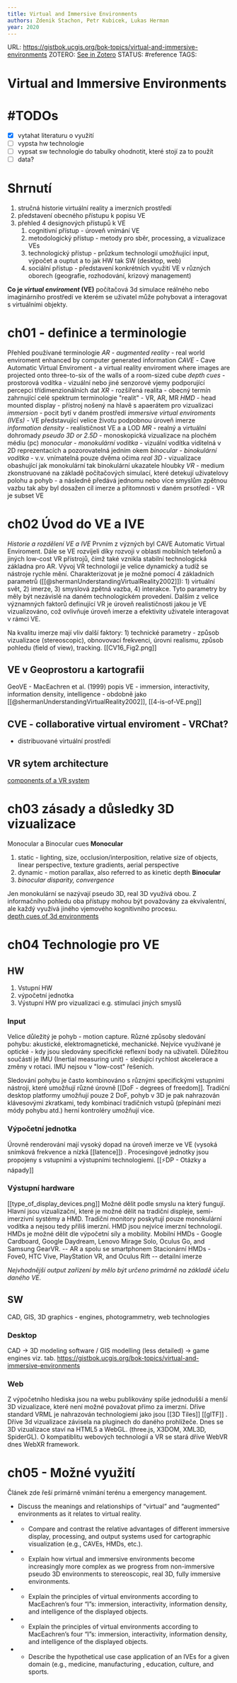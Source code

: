 ```yaml
---
title: Virtual and Immersive Environments
authors: Zdenik Stachon, Petr Kubicek, Lukas Herman
year: 2020
---
```

URL:  https://gistbok.ucgis.org/bok-topics/virtual-and-immersive-environments
ZOTERO: [See in Zotero](zotero://select/items/@stachonVirtualImmersiveEnvironments2020)
STATUS: #reference
TAGS:  
# Virtual and Immersive Environments

# **#TODO**s
- [x] vytahat literaturu o využití
- [ ] vypsta hw technologie
- [ ] vypsat sw technologie do tabulky ohodnotit, které stojí za to použít
- [ ] data?

# Shrnutí
1) stručná historie virtuální reality a imerzních prostředí
2) představení obecného přístupu k popisu VE
3) přehled 4 designových přístupů k VE
	1) cognitivní přístup - úroveň vnímání VE
	2) metodologický přístup - metody pro sběr, processing, a vizualizace VEs
	3) technologický přístup - průzkum technologií umožňující input, výpočet a ouptut a to jak HW tak SW (desktop, web)
	4) sociální přístup - představení konkrétních využití VE v různých oborech (geografie, rozhodování, krizový management)

**Co je *virtual enviroment* (VE)**
počítačová 3d simulace reálného nebo imaginárního prostředí ve kterém se uživatel může pohybovat a interagovat s virtuálními objekty. 

# ch01 - definice a terminologie
Přehled používané terminologie
*AR - augmented reality* - real world enviroment enhanced by computer generated information
*CAVE* - Cave Automatic Virtual Enviroment - a  virtual reality enviroment where images are projected onto three-to-six of the walls of a room-sized cube
*depth cues* - prostorová vodítka - vizuální nebo jiné senzorové vjemy podporující percepci třídimenzionálních dat
*XR* - rozšířená realita - obecný termín zahrnující celé spektrum terminologie "realit" - VR, AR, MR
*HMD* - head mounted display - přístroj nošený na hlavě s apaerátem pro vizualizaci
*immersion* - pocit bytí v daném prostředí
*immersive virtual enviroments (IVEs)* - VE představující velice životu podpobnou úroveň imerze
*information density* - realističnost VE a a LOD
*MR* - realný a virtuální dohromady
*pseudo 3D or 2.5D* - monoskopická vizualizace na plochém médiu (pc) 
*monocular - monokulární vodítka* - vizuální vodítka viditelná v 2D reprezentacích a pozorovatelná jedním okem
*binocular - binokulární vodítka* - v.v. vnímatelná pouze dvěma očima 
*real 3D* - vizualizace obashující jak monokulární tak binokulární ukazatele hloubky
*VR* - medium zkonstruované na základě počítačových simulací, které detekují uživatelovy polohu a pohyb - a následně předává jednomu nebo více smyslům zpětnou vazbu tak aby byl dosažen cíl imerze a přitomnosti v daném prsotředí - VR je subset VE

# ch02 Úvod do VE a IVE
*Historie a rozdělení VE a IVE*
Prvním z význých byl CAVE Automatic Virtual Enviroment. Dále se VE rozvíjeli díky rozvoji v oblasti mobilních telefonů a jiných low-cost VR přístrojů, čímž také vznikla stabilní technologická základna pro AR. Vývoj VR technologií je velice dynamický a tudíž se nástroje rychle mění. Charakterizovat je je možné pomocí 4 základních parametrů ([[@shermanUnderstandingVirtualReality2002]]): 1) virtuální svět, 2) imerze, 3) smyslová zpětná vazba, 4) interakce. Tyto parametry by měly být nezávislé na daném technologickém provedení. Dalším z velice významných faktorů definující VR je úroveň realističnosti jakou je VE vizualizováno, což ovlivňuje úroveň imerze a efektivity uživatele interagovat v rámci VE. 

Na kvalitu imerze mají vliv další faktory: 1) technické parametry - způsob vizualizace (stereoscopic), obnovovací frekvenci, úrovni realismu, způsob pohledu (field of view), tracking. [[CV16_Fig2.png]]

## VE v Geoprostoru a kartografii
GeoVE - MacEachren et al. (1999)
popis VE - immersion, interactivity, information density, intelligence - obdobně jako [[@shermanUnderstandingVirtualReality2002]], [[4-is-of-VE.png]]

## CVE - collaborative virtual enviroment - VRChat?
- distribuované virtuální prostředí 
## VR sytem architecture
[components of a VR system](https://gistbok.ucgis.org/sites/default/files/CV16_Fig3.png)

# ch03 zásady a důsledky 3D vizualizace
Monocular a Binocular cues
**Monocular**
1) static - lighting, size, occlusion/interposition, relative size of objects, linear perspective, texture gradients, aerial perspective
2) dynamic - motion parallax, also referred to as kinetic depth
**Binocular**
1) *binocular disparity, convergence*  

Jen monokulární se nazývají pseudo 3D, real 3D využívá obou. Z informačního pohledu oba přístupy mohou být považovány za ekvivalentní, ale každý využívá jiného vjemového kognitivního procesu.  
[depth cues of 3d environments](https://gistbok.ucgis.org/sites/default/files/CV16_Fig4.png)

# ch04 Technologie pro VE
## HW
1) Vstupní HW 
2) výpočetní jednotka
3) Výstupní HW pro vizualizaci e.g. stimulaci jiných smyslů

### Input
Velice důležitý je pohyb - motion capture. Různé způsoby sledování pohybu: akustické, elektromagnetické, mechanické. Nejvíce využívané je optické - kdy jsou sledovány specifické reflexní body na uživateli. Důležitou součástí je IMU (Inertial measuring unit) - sledující rychlost akcelerace a změny v rotaci. IMU nejsou v "low-cost" řešeních. 

Sledování pohybu je často kombinováno s různými specifickými vstupními nástroji, které umožňují různé úrovně [[DoF - degrees of freedom]]. Tradiční desktop platformy umožňují pouze 2 DoF, pohyb v 3D je pak nahrazován klávesovými zkratkami, tedy kombinací tradičních vstupů (přepínání mezi módy pohybu atd.) herní kontroléry umožňují více. 

### Výpočetní jednotka
Úrovně renderování mají vysoký dopad na úroveň imerze ve VE (vysoká snímková frekvence a nízká [[latence]]) . Procesingové jednotky jsou propojeny s vstupními a výstupními technologiemi. [[⚡DP - Otázky a nápady]]

### Výstupní hardware
[[type_of_display_devices.png]]
Možné dělit podle smyslu na který fungují. Hlavní jsou vizualizační, které je možné dělit na tradiční displeje, semi-imerzivní systémy a HMD. Tradiční monitory poskytují pouze monokulární vodítka a nejsou tedy příliš imerzní. HMD jsou nejvíce imerzní technologií. HMDs je možné dělit dle výpočetní síly a mobility. 
Mobilní HMDs - Google Cardboard, Google Daydream, Lenovo Mirage Solo, Oculus Go, and Samsung GearVR. -- AR a spolu se smartphonem
Stacionární HMDs - Fove0, HTC Vive, PlayStation VR, and Oculus Rift -- detailní imerze 

*Nejvhodnější output zařízení by mělo být určeno primárně na základě účelu daného VE.*  


## SW
CAD, GIS, 3D graphics - engines, photogrammetry, web technologies
### Desktop
CAD -> 3D modeling software / GIS modelling (less detailed) -> game engines 
viz. tab. https://gistbok.ucgis.org/bok-topics/virtual-and-immersive-environments
### Web
Z výpočetního hlediska jsou na webu publikovány spíše jednodušší a menší 3D vizualizace, které není možné považovat přímo za imerzní. Dříve standard VRML je nahrazován technologiemi jako jsou [[3D Tiles]] [[glTF]]  . Dříve 3d vizualizace závisela na pluginech do daného prohlížeče. Dnes se 3D vizualizace staví na HTML5 a WebGL. (three.js, X3DOM, XML3D, SpiderGL). O kompatiblitu webových technologií a VR se stará dříve WebVR dnes WebXR framework. 


# ch05 - Možné využití
Článek zde řeší primárně vnímání terénu a emergency management. 

-   Discuss the meanings and relationships of “virtual” and “augmented” environments as it relates to virtual reality.
- -   Compare and contrast the relative advantages of different immersive display, processing, and output systems used for cartographic visualization (e.g., CAVEs, HMDs, etc.).
- -   Explain how virtual and immersive environments become increasingly more complex as we progress from non-immersive pseudo 3D environments to stereoscopic, real 3D, fully immersive environments.
- -   Explain the principles of virtual environments according to MacEachren’s four “I”s: immersion, interactivity, information density, and intelligence of the displayed objects.
- -   Explain the principles of virtual environments according to MacEachren’s four “I”s: immersion, interactivity, information density, and intelligence of the displayed objects.
- -   Describe the hypothetical use case application of an IVEs for a given domain (e.g., medicine, manufacturing , education, culture, and sports.

